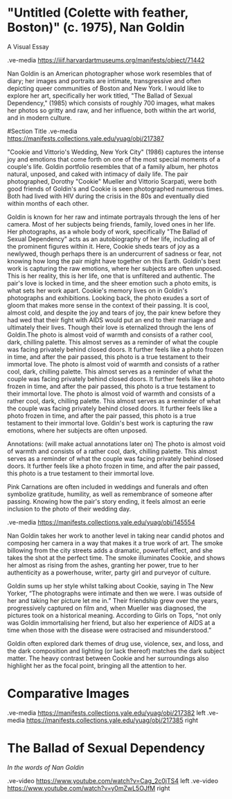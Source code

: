 # "Untitled (Colette with feather, Boston)" (c. 1975), Nan Goldin

A Visual Essay

.ve-media https://iiif.harvardartmuseums.org/manifests/object/71442

Nan Goldin is an American photographer whose work resembles that of diary; her images and portraits are intimate, transgressive and often depicting queer communities of Boston and New York. I would like to explore her art, specifically her work titled, "The Ballad of Sexual Dependency," (1985) which consists of roughly 700 images, what makes her photos so gritty and raw, and her influence, both within the art world, and in modern culture.  

#Section Title
.ve-media https://manifests.collections.yale.edu/yuag/obj/217387

"Cookie and Vittorio's Wedding, New York City" (1986) captures the intense joy and emotions that come forth on one of the most special moments of a couple's life. Goldin portfolio resembles that of a family album, her photos natural, unposed, and caked with intimacy of daily life. The pair photographed, Dorothy "Cookie" Mueller and Vittorio Scarpati, were both good friends of Goldin's and Cookie is seen photographed numerous times. Both had lived with HIV during the crisis in the 80s and eventually died within months of each other. 

Goldin is known for her raw and intimate portrayals through the lens of her camera. Most of her subjects being friends, family, loved ones in her life. Her photographs, as a whole body of work, specifically "The Ballad of Sexual Dependency" acts as an autobiography of her life, including all of the prominent figures within it. Here, Cookie sheds tears of joy as a newlywed, though perhaps there is an undercurrent of sadness or fear, not knowing how long the pair might have together on this Earth. Goldin's best work is capturing the raw emotions, where her subjects are often unposed. This is her reality, this is her life, one that is unfiltered and authentic. The pair's love is locked in time, and the sheer emotion such a photo emits, is what sets her work apart. Cookie's memory lives on in Goldin's photographs and exhibitions. Looking back, the photo exudes a sort of gloom that makes more sense in the context of their passing. It is cool, almost cold, and despite the joy and tears of joy, the pair knew before they had wed that their fight with AIDS would put an end to their marriage and ultimately their lives. Though their love is eternalized through the lens of Goldin.The photo is almost void of warmth and consists of a rather cool, dark, chilling palette. This almost serves as a reminder of what the couple was facing privately behind closed doors. It further feels like a photo frozen in time, and after the pair passed, this photo is a true testament to their immortal love. The photo is almost void of warmth and consists of a rather cool, dark, chilling palette. This almost serves as a reminder of what the couple was facing privately behind closed doors. It further feels like a photo frozen in time, and after the pair passed, this photo is a true testament to their immortal love. The photo is almost void of warmth and consists of a rather cool, dark, chilling palette. This almost serves as a reminder of what the couple was facing privately behind closed doors. It further feels like a photo frozen in time, and after the pair passed, this photo is a true testament to their immortal love. Goldin's best work is capturing the raw emotions, where her subjects are often unposed. 

Annotations: (will make actual annotations later on) The photo is almost void of warmth and consists of a rather cool, dark, chilling palette. This almost serves as a reminder of what the couple was facing privately behind closed doors. It further feels like a photo frozen in time, and after the pair passed, this photo is a true testament to their immortal love. 

Pink Carnations are often included in weddings and funerals and often symbolize gratitude, humility, as well as remembrance of someone after passing. Knowing how the pair's story ending, it feels almost an eerie inclusion to the photo of their wedding day. 
 
.ve-media https://manifests.collections.yale.edu/yuag/obj/145554 

Nan Goldin takes her work to another level in taking near candid photos and composing her camera in a way that makes it a true work of art. The smoke billowing from the city streets adds a dramatic, powerful effect, and she takes the shot at the perfect time. The smoke illuminates Cookie, and shows her almost as rising from the ashes, granting her power, true to her authenticity as a powerhouse, writer, party girl and purveyor of culture.

Goldin sums up her style whilst talking about Cookie, saying in The New Yorker, “The photographs were intimate and then we were. I was outside of her and taking her picture let me in.” Their friendship grew over the years, progressively captured on film and, when Mueller was diagnosed, the pictures took on a historical meaning. According to Girls on Tops, “not only was Goldin immortalising her friend, but also her experience of AIDS at a time when those with the disease were ostracised and misunderstood.” 

Goldin often explored dark themes of drug use, violence, sex, and loss, and the dark composition and lighting (or lack thereof) matches the dark subject matter. The heavy contrast between Cookie and her surroundings also highlight her as the focal point, bringing all the attention to her. 

# Comparative Images

.ve-media https://manifests.collections.yale.edu/yuag/obj/217382 left
.ve-media https://manifests.collections.yale.edu/yuag/obj/217385 right

# The Ballad of Sexual Dependency
*In the words of Nan Goldin*

.ve-video https://www.youtube.com/watch?v=Cag_2c0jTS4 left
.ve-video https://www.youtube.com/watch?v=y0mZwL5OJfM right














